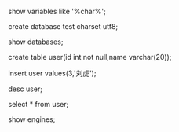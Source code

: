 
show variables like '%char%';

create database test charset utf8;

show databases;

create table user(id int not null,name varchar(20));

insert user values(3,'刘虎');

desc user;

select * from user;

show engines;
